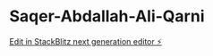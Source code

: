 # Saqer-Abdallah-Ali-Qarni

[Edit in StackBlitz next generation editor ⚡️](https://stackblitz.com/~/github.com/FarhaanUstad/Saqer-Abdallah-Ali-Qarni)